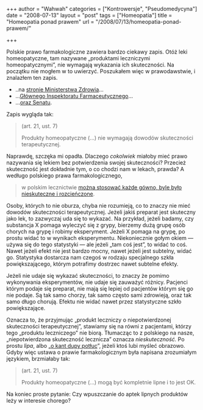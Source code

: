 +++
author = "Wahwah"
categories = ["Kontrowersje", "Pseudomedycyna"]
date = "2008-07-13"
layout = "post"
tags = ["Homeopatia"]
title = "Homeopatia ponad prawem"
url = "/2008/07/13/homeopatia-ponad-prawem/"

+++

Polskie prawo farmakologiczne zawiera bardzo ciekawy zapis. Otóż leki homeopatyczne, tam nazywane „produktami leczniczymi homeopatycznymi”, nie wymagają wykazania ich skuteczności. Na początku nie mogłem w to uwierzyć. Poszukałem więc w prawodawstwie, i znalazłem ten zapis.

<!--more-->

  * ..na [stronie Ministerstwa Zdrowia][1]&#8230;
  * &#8230;[Głównego Inspektoratu Farmaceutycznego][2]&#8230;
  * &#8230;[oraz Senatu][3].

Zapis wygląda tak:

> (art. 21, ust. 7)
> 
> Produkty homeopatyczne (&#8230;) nie wymagają dowodów skuteczności terapeutycznej.

Naprawdę, szczęka mi opadła. Dlaczego _cokolwiek_ miałoby mieć prawo nazywania się lekiem bez potwierdzenia swojej skuteczności? Przecież skuteczność jest dokładnie tym, o co chodzi nam w lekach, prawda? A wedługo polskiego prawa farmakologicznego,

> w polskim lecznictwie [można stosować każde gówno, byle było nieskuteczne i rozcieńczone][4].

Osoby, których to nie oburza, chyba nie rozumieją, co to znaczy nie mieć dowodów skuteczności terapeutycznej. Jeżeli jakiś preparat jest skuteczny jako lek, to zazwyczaj uda się to wykazać. Na przykład, jeżeli badamy, czy substancja X pomaga wyleczyć się z grypy, bierzemy dużą grupę osób chorych na grypę i robimy eksperyment. Jeżeli X pomaga na grypę, po prostu widać to w wynikach eksperymentu. Niekoniecznie gołym okiem &#8212; używa się do tego statystyki &#8212; ale jeżeli „tam coś jest”, to widać to coś. Nawet jeżeli efekt nie jest bardzo mocny, nawet jeżeli jest subtelny, widać go. Statystyka dostarcza nam czegoś w rodzaju specjalnego szkła powiększającego, którym potrafimy dostrzec nawet subtelne efekty.

Jeżeli nie udaje się wykazać skuteczności, to znaczy że pomimo wykonywania eksperymentów, nie udaje się zauważyć różnicy. Pacjenci którym podaje się preparat, nie mają się lepiej od pacjentów którym się go nie podaje. Są tak samo chorzy, tak samo często sami zdrowieją, oraz tak samo długo chorują. Efektu nie widać nawet przez statystyczne szkło powiększające.

Oznacza to, że przyjmując „produkt leczniczy o niepotwierdzonej skuteczności terapeutycznej”, stawiamy się na równi z pacjentami, którzy tego „produktu leczniczego” nie biorą. Tłumacząc to z polskiego na nasze, „niepotwierdzona skuteczność lecznicza” oznacza _nieskuteczność._ Po prostu _lipa_, albo „[o kant dupy potłuc][5]”, jeżeli ktoś lubi myśleć obrazowo. Gdyby więc ustawa o prawie farmakologicznym była napisana zrozumiałym językiem, brzmiałaby tak:

> (art. 21, ust. 7)
> 
> Produkty homeopatyczne (&#8230;) mogą być kompletnie lipne i to jest OK.

Na koniec proste pytanie: Czy wpuszczanie do aptek lipnych produktów leży w interesie chorego?

 [1]: http://www.mz.gov.pl/wwwmz/index?mr=q491&ms=383&ml=pl&mi=383&mx=0&mt=&my=567&ma=010631
 [2]: http://www.gif.gov.pl/?aid=176
 [3]: http://www.senat.gov.pl/k5/dok/dr/150/178.htm
 [4]: http://portalwiedzy.onet.pl/1197319,10484,1,info.html
 [5]: http://pl.wiktionary.org/wiki/o_kant_dupy_pot%C5%82uc